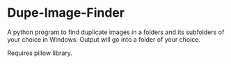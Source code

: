 # Dupe-Image-Finder
A python program to find duplicate images in a folders and its subfolders of your choice in Windows. 
Output will go into a folder of your choice.

Requires pillow library.
